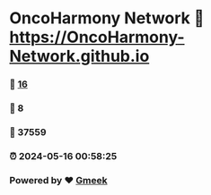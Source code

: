 # OncoHarmony Network :link: https://OncoHarmony-Network.github.io 
### :page_facing_up: [16](https://OncoHarmony-Network.github.io/tag.html) 
### :speech_balloon: 8 
### :hibiscus: 37559 
### :alarm_clock: 2024-05-16 00:58:25 
### Powered by :heart: [Gmeek](https://github.com/Meekdai/Gmeek)
